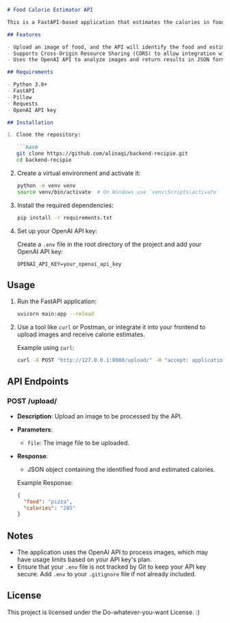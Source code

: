 
```markdown
# Food Calorie Estimator API

This is a FastAPI-based application that estimates the calories in food items by analyzing images. The API uses OpenAI's API to process images and provide approximate calorie counts.

## Features

- Upload an image of food, and the API will identify the food and estimate the calories.
- Supports Cross-Origin Resource Sharing (CORS) to allow integration with frontend applications.
- Uses the OpenAI API to analyze images and return results in JSON format.

## Requirements

- Python 3.8+
- FastAPI
- Pillow
- Requests
- OpenAI API key

## Installation

1. Clone the repository:

   ```bash
   git clone https://github.com/alinaqi/backend-recipie.git
   cd backend-recipie
   ```

2. Create a virtual environment and activate it:

   ```bash
   python -m venv venv
   source venv/bin/activate  # On Windows use `venv\Scripts\activate`
   ```

3. Install the required dependencies:

   ```bash
   pip install -r requirements.txt
   ```

4. Set up your OpenAI API key:

   Create a `.env` file in the root directory of the project and add your OpenAI API key:

   ```env
   OPENAI_API_KEY=your_openai_api_key
   ```

## Usage

1. Run the FastAPI application:

   ```bash
   uvicorn main:app --reload
   ```

2. Use a tool like `curl` or Postman, or integrate it into your frontend to upload images and receive calorie estimates.

   Example using `curl`:

   ```bash
   curl -X POST "http://127.0.0.1:8000/upload/" -H "accept: application/json" -H "Content-Type: multipart/form-data" -F "file=@path_to_your_image"
   ```

## API Endpoints

### POST /upload/

- **Description**: Upload an image to be processed by the API.
- **Parameters**:
  - `file`: The image file to be uploaded.
- **Response**:
  - JSON object containing the identified food and estimated calories.
  
  Example Response:

  ```json
  {
    "food": "pizza",
    "calories": "285"
  }
  ```

## Notes

- The application uses the OpenAI API to process images, which may have usage limits based on your API key's plan.
- Ensure that your `.env` file is not tracked by Git to keep your API key secure. Add `.env` to your `.gitignore` file if not already included.

## License

This project is licensed under the Do-whatever-you-want License. :)
```